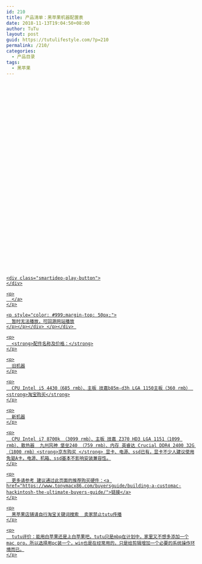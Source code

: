 ```yaml
---
id: 210
title: 产品清单：黑苹果机器配置表
date: 2018-11-13T19:04:50+08:00
author: TuTu
layout: post
guid: https://tutulifestyle.com/?p=210
permalink: /210/
categories:
  - 产品目录
tags:
  - 黑苹果
---
```

<div class="smartideo">
  <div class="player" style="width: 100%;height: 500px;">
  </div>
</div>

<div class="smartideo">
  <div class="player" style="width: 100%;height: 500px;">
    <a href="https://www.bilibili.com/video/av34001702" target="_blank" class="smartideo-play-link"></p> 
    
    <div class="smartideo-play-button">
    </div>
    
    <p>
      </a>
    </p>
    
    <p style="color: #999;margin-top: 50px;">
      暂时无法播放，可回源网站播放
    </p></p></div> </p></div> 
    
    <p>
      <strong>配件名称及价格：</strong>
    </p>
    
    <p>
      旧机器
    </p>
    
    <p>
      CPU Intel i5 4430（685 rmb）、主板 技嘉b85m-d3h LGA 1150主板（360 rmb） <strong>淘宝购买</strong>
    </p>
    
    <p>
      新机器
    </p>
    
    <p>
      CPU Intel i7 8700k （3099 rmb）、主板 技嘉 Z370 HD3 LGA 1151（1099 rmb）、散热器  九州风神 堡垒240 （759 rmb）、内存 英睿达 Crucial DDR4 2400 32G （1800 rmb）<strong>京东购买 </strong> 显卡、电源、ssd已有，显卡不少人建议使用免驱A卡，电源、机箱、ssd基本不影响安装兼容性。
    </p>
    
    <p>
      更多请参考 建议通过此页面的推荐购买硬件：<a href="https://www.tonymacx86.com/buyersguide/building-a-customac-hackintosh-the-ultimate-buyers-guide/">链接</a>
    </p>
    
    <p>
      黑苹果店铺请自行淘宝关键词搜索  卖家禁止tutu传播
    </p>
    
    <p>
      tutu评价：能用白苹果还是上白苹果吧，tutu只是mbp在计划中，家里又不想多添加一个mac pro，所以选择用pc装一个，win也是在经常用的，只是给剪辑增加一个必要的系统操作环境而已。
    </p>